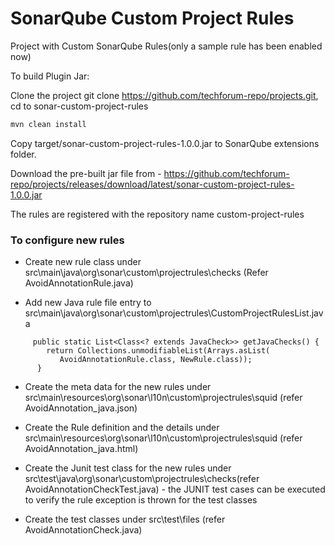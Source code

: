 # SonarQube Custom Project Rules

Project with Custom SonarQube Rules(only a sample rule has been enabled now)

To build Plugin Jar:

Clone the project git clone https://github.com/techforum-repo/projects.git, cd to sonar-custom-project-rules

```sh
mvn clean install

```

Copy target/sonar-custom-project-rules-1.0.0.jar to SonarQube extensions folder.

Download the pre-built jar file from - https://github.com/techforum-repo/projects/releases/download/latest/sonar-custom-project-rules-1.0.0.jar

The rules are registered with the repository name custom-project-rules

### To configure new rules

* Create new rule class under src\main\java\org\sonar\custom\projectrules\checks (Refer AvoidAnnotationRule.java)

* Add new Java rule file entry to src\main\java\org\sonar\custom\projectrules\CustomProjectRulesList.java 

```
	 public static List<Class<? extends JavaCheck>> getJavaChecks() {
		return Collections.unmodifiableList(Arrays.asList(
		   AvoidAnnotationRule.class, NewRule.class));
	  }
 ```

 * Create the meta data for the new rules under src\main\resources\org\sonar\l10n\custom\projectrules\squid (refer AvoidAnnotation_java.json)
 
 * Create the Rule definition and the details under src\main\resources\org\sonar\l10n\custom\projectrules\squid (refer AvoidAnnotation_java.html)
 
 * Create the Junit test class for the new rules under src\test\java\org\sonar\custom\projectrules\checks(refer AvoidAnnotationCheckTest.java) - the JUNIT test cases can be executed to verify the rule exception is thrown for the test classes
 
 * Create the test classes under src\test\files (refer AvoidAnnotationCheck.java) 
